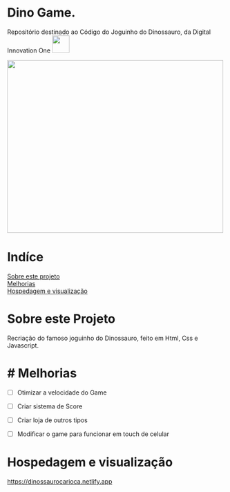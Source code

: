 
# Dino Game. 

Repositório destinado ao Código do Joguinho do Dinossauro, da Digital Innovation One <img src="https://i.pinimg.com/originals/59/10/9e/59109ed81c1cfe6555f7b1d80d8db070.png" width="40" height="40">




<img src="https://hermes.digitalinnovation.one/site/images/cover_dio.jpg" width="500" height="400">
 
     


# Indíce
<a href="#Sobre este Projeto">Sobre este projeto</a>  <br>
<a href="#Melhorias">Melhorias</a> <br>
<a href="#Hospedagem e visualização">Hospedagem e visualização</a> 



# <div id="Sobre este Projeto" class="Sobre este Projeto">Sobre este Projeto</div>
Recriação do famoso joguinho do Dinossauro, feito em Html, Css e Javascript. 


# <div id="melhorias" class="melhorias"># Melhorias</div>

- [ ] Otimizar a velocidade do Game
- [ ] Criar sistema de Score
- [ ] Criar loja de outros tipos
- [ ] Modificar o game para funcionar em touch de celular


# <div id="Hospedagem e visualização" class="Hospedagem e visualização">Hospedagem e visualização</div>

https://dinossaurocarioca.netlify.app
